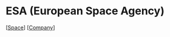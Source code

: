 # ESA (European Space Agency)

[[Space]] [[Company]]

[//begin]: # "Autogenerated link references for markdown compatibility"
[Space]: space "Space"
[Company]: company "Company"
[//end]: # "Autogenerated link references"